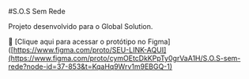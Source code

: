 #S.O.S Sem Rede

Projeto desenvolvido para o Global Solution.

🔗 [Clique aqui para acessar o protótipo no Figma]([https://www.figma.com/proto/SEU-LINK-AQUI](https://www.figma.com/proto/cymOEtcDkKPpTy0grVaA1H/S.O.S-sem-rede?node-id=37-853&t=KqaHq9Wrv1m9EBGQ-1)
